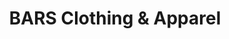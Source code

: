 ---
title: "BARS Clothing & Apparel"
url: /saarbruecken/bars-clothing-und-apparel/
shop: Kleidung
---